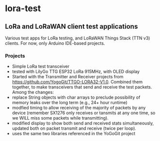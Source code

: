 # lora-test
## LoRa and LoRaWAN client test applications

Various test apps for LoRa testing, and LoRaWAN Things Stack (TTN v3) clients.  For now, only Arduino IDE-based projects.

### Projects
* Simple LoRa test transceiver
 * tested with LilyGo TTG ESP32 LoRa 915MHz, with OLED display
 * Started with the Transmitter and Receiver projects from https://github.com/YogoGit/TTGO-LORA32-V1.0.
   Combined them together, to make transceivers that send and receive the test packets.  Among the
   changes:
  * replace String objects with char arrays to preclude possibility of memory leaks over the long term
  (e.g., 24+ hour runtime)
  * modfied timing to allow receiving of the majority of packets by any device (remember SX1276 only
  receives or tansmits at any one time, so we WILL miss some packets while transmitting).
  * modified display to show both send and received stats simultaneously, updated both on packet
  transmit and receive (twice per loop).
  * uses the same two libraries referenced in the YoGoGit project
